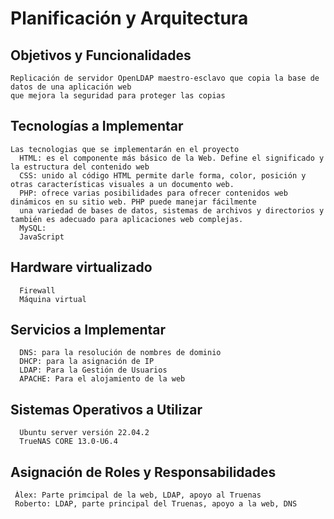 # Planificación  y Arquitectura

  ## Objetivos y Funcionalidades
    Replicación de servidor OpenLDAP maestro-esclavo que copia la base de datos de una aplicación web 
    que mejora la seguridad para proteger las copias  
  ## Tecnologías a Implementar
    Las tecnologias que se implementarán en el proyecto 
      HTML: es el componente más básico de la Web. Define el significado y la estructura del contenido web
      CSS: unido al código HTML permite darle forma, color, posición y otras características visuales a un documento web.
      PHP: ofrece varias posibilidades para ofrecer contenidos web dinámicos en su sitio web. PHP puede manejar fácilmente 
      una variedad de bases de datos, sistemas de archivos y directorios y también es adecuado para aplicaciones web complejas.
      MySQL: 
      JavaScript
  ## Hardware virtualizado
      Firewall
      Máquina virtual 
  ## Servicios a Implementar
      DNS: para la resolución de nombres de dominio
      DHCP: para la asignación de IP 
      LDAP: Para la Gestión de Usuarios
      APACHE: Para el alojamiento de la web
      
  ## Sistemas Operativos a Utilizar
      Ubuntu server versión 22.04.2
      TrueNAS CORE 13.0-U6.4
      
  ## Asignación de Roles y Responsabilidades
     Àlex: Parte primcipal de la web, LDAP, apoyo al Truenas
     Roberto: LDAP, parte principal del Truenas, apoyo a la web, DNS
